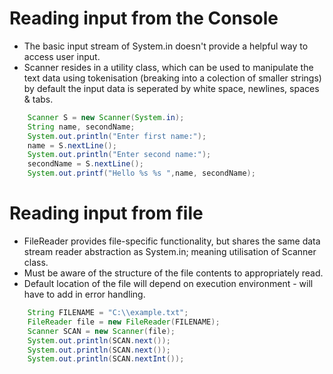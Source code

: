  # Reading input from the Console
- The basic input stream of System.in doesn't provide a helpful way to access user input.
- Scanner resides in a utility class, which can be used to manipulate the text data using tokenisation (breaking into a colection of smaller strings) by default the input data is seperated by white space, newlines, spaces & tabs.

```Java
    Scanner S = new Scanner(System.in); 
    String name, secondName; 
    System.out.println("Enter first name:");
    name = S.nextLine();
    System.out.println("Enter second name:");
    secondName = S.nextLine();
    System.out.printf("Hello %s %s ",name, secondName);
```
 
# Reading input from file
- FileReader provides file-specific functionality, but shares the same data stream reader abstraction as System.in; meaning utilisation of Scanner class. 
- Must be aware of the structure of the file contents to appropriately read.
- Default location of the file will depend on execution environment - will have to add in error handling.
```Java
    String FILENAME = "C:\\example.txt"; 
    FileReader file = new FileReader(FILENAME);
    Scanner SCAN = new Scanner(file);
    System.out.println(SCAN.next());
    System.out.println(SCAN.next());
    System.out.println(SCAN.nextInt());
 ```
 


    